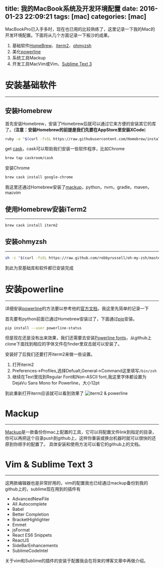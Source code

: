 title: 我的MacBook系统及开发环境配置
date: 2016-01-23 22:09:21
tags: [mac]
categories: [mac]
---

MacBookPro已入手多时，现在也已用的比较熟练了，这里记录一下我的Mac的开发环境配置。下面将从几个方面记录一下板沙的成果。

1. 基础软件[HomeBrew](http://brew.sh/)、[iterm2](http://iterm2.com/)、[ohmyzsh](http://ohmyz.sh/)
2. 美化[powerline](https://github.com/powerline/powerline)
3. 系统工具Mackup
4. 开发工具MacVim或Vim、[Sublime Text 3](http://www.sublimetext.com/3)

<!-- more -->


# 安装基础软件
----
## 安装Homebrew
首先安装Homebrew，安装了Homebrew后就可以通过它来方便的安装其它的库了。(**注意：安装Homebrew的前提是我们先要在AppStore里安装XCode**)
``` sh
ruby -e "$(curl -fsSL https://raw.githubusercontent.com/Homebrew/install/master/install)"
```
get [cask](http://caskroom.io/)，cask可以帮助我们安装一些软件程序，比如Chrome
```sh
brew tap caskroom/cask
```
安装Chrome
```sh
brew cask install google-chrome
```
我这里还通过Homebrew安装了[mackup](https://github.com/lra/mackup)，python，nvm，gradle，maven，macvim

## 使用Homebrew安装iTerm2
----
```sh
brew cask install iterm2
```

## 安装ohmyzsh
----
```sh
sh -c "$(curl -fsSL https://raw.github.com/robbyrussell/oh-my-zsh/master/tools/install.sh)"
```

到此为至基础库和软件都已安装完成

# 安装powerline
----
详细安装[powerline](https://github.com/powerline/powerline)的方法要以参考他的[官方文档](https://powerline.readthedocs.org/en/latest/installation/osx.html)，我这里先简单的记录一下

首先要有python前面已通过Homebrew安装过了，下面通过[pip](https://pypi.python.org/pypi/pip/)安装。
```sh
pip install --user powerline-status
```
但是现在还是没有出来效果，我们还需要去安装[Powerline fonts](https://github.com/powerline/fonts)，从github上clone下面找到相应的字体文件在finder里双击就可以安装了。

安装好了后我们还要打开iterm2来做一些设置。

1. 打开iterm2
2. Preferences->Profiles,选择Defualt,General->Command这里填写`/bin/zsh`
3. 继续在Text里找到Regular Font和Non-ASCII font,我这里字体都设置为DejaVu Sans Mono for Powerline，大小12pt

到此重新打开iterm应该就可以看到效果了
![iterm2 & powerline](http://pic.yupoo.com/topcatv/FhitZ2Vp/MFJS9.png)

# Mackup
----
[Mackup](https://github.com/lra/mackup)是一款备份你mac上配置的工具，它可以将配置文件link到指定的目录，你可以再把这个目录push到github上，这样你重装或换台机器时就可以很快的还原到你顺手的配置了。
具体安装和使用方法可以看它的github上的文档。

# Vim & Sublime Text 3
----
这两款编辑器也是非常好用的，vim的配置我也已经通过mackup备份到我的github上的，sublime现在用到的插件有

- AdvancedNewFile
- All Autocomplete
- Babel
- Better Completion
- BracketHighlighter
- Emmet
- jsFormat
- React ES6 Snippets
- ReactJS
- SideBarEnhancements
- SublimeCodeIntel

关于vim和Sublime的插件的安装于配置我会在将来的博客文章中再做介绍。



